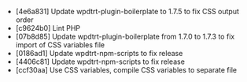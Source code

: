 * [4e6a831] Update wpdtrt-plugin-boilerplate to 1.7.5 to fix CSS output order
* [c9624b0] Lint PHP
* [07b8d85] Update wpdtrt-plugin-boilerplate from 1.7.0 to 1.7.3 to fix import of CSS variables file
* [0186ad1] Update wpdtrt-npm-scripts to fix release
* [4406c81] Update wpdtrt-npm-scripts to fix release
* [ccf30aa] Use CSS variables, compile CSS variables to separate file
